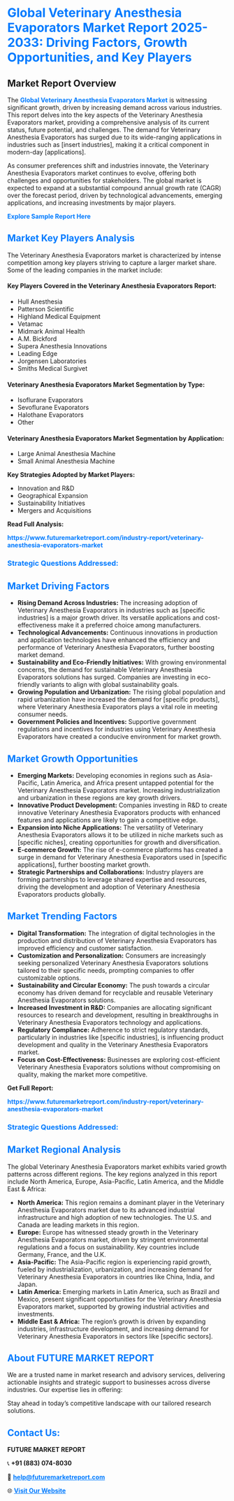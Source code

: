 <h1 style="color: #007BFF;">Global Veterinary Anesthesia Evaporators Market Report 2025-2033: Driving Factors, Growth Opportunities, and Key Players</h1>

<section id="overview">
<h2>Market Report Overview</h2>
<p>The <a href="https://www.futuremarketreport.com/industry-report/veterinary-anesthesia-evaporators-market" style="color: #007BFF; text-decoration: none;"><strong>Global Veterinary Anesthesia Evaporators Market</strong></a> is witnessing significant growth, driven by increasing demand across various industries. This report delves into the key aspects of the Veterinary Anesthesia Evaporators market, providing a comprehensive analysis of its current status, future potential, and challenges. The demand for Veterinary Anesthesia Evaporators has surged due to its wide-ranging applications in industries such as [insert industries], making it a critical component in modern-day [applications].</p>
<p>As consumer preferences shift and industries innovate, the Veterinary Anesthesia Evaporators market continues to evolve, offering both challenges and opportunities for stakeholders. The global market is expected to expand at a substantial compound annual growth rate (CAGR) over the forecast period, driven by technological advancements, emerging applications, and increasing investments by major players.</p>
</section>

<section id="overview">
<p><a href="https://www.futuremarketreport.com/request-sample/reportId=79751" style="color: #007BFF; text-decoration: none;"><strong>Explore Sample Report Here</strong></a></p>
</section>

<section id="key-players">
<h2 style="color: #007BFF;">Market Key Players Analysis</h2>
<p>The Veterinary Anesthesia Evaporators market is characterized by intense competition among key players striving to capture a larger market share. Some of the leading companies in the market include:</p>
<h4>Key Players Covered in the Veterinary Anesthesia Evaporators Report:</h4>
<ul><li>Hull Anesthesia</li><li>Patterson Scientific</li><li>Highland Medical Equipment</li><li>Vetamac</li><li>Midmark Animal Health</li><li>A.M. Bickford</li><li>Supera Anesthesia Innovations</li><li>Leading Edge</li><li>Jorgensen Laboratories</li><li>Smiths Medical Surgivet</li></ul>
<h4>Veterinary Anesthesia Evaporators Market Segmentation by Type:</h4>
<ul><li>Isoflurane Evaporators</li><li>Sevoflurane Evaporators</li><li>Halothane Evaporators</li><li>Other</li></ul>

<h4>Veterinary Anesthesia Evaporators Market Segmentation by Application:</h4>
<ul><li>Large Animal Anesthesia Machine</li><li>Small Animal Anesthesia Machine</li></ul>
<p><strong>Key Strategies Adopted by Market Players:</strong></p>
<ul>
<li>Innovation and R&D</li>
<li>Geographical Expansion</li>
<li>Sustainability Initiatives</li>
<li>Mergers and Acquisitions</li>
</ul>
</section>

<section>
<p><strong>Read Full Analysis: </strong></p><a href="https://www.futuremarketreport.com/industry-report/veterinary-anesthesia-evaporators-market" style="color: #007BFF; text-decoration: none;"><strong>https://www.futuremarketreport.com/industry-report/veterinary-anesthesia-evaporators-market</strong></a>
<h3 style="color: #007BFF;">Strategic Questions Addressed:</h3>
</section>

<section id="driving-factors">
<h2 style="color: #007BFF;">Market Driving Factors</h2>
<ul>
<li><strong>Rising Demand Across Industries:</strong> The increasing adoption of Veterinary Anesthesia Evaporators in industries such as [specific industries] is a major growth driver. Its versatile applications and cost-effectiveness make it a preferred choice among manufacturers.</li>
<li><strong>Technological Advancements:</strong> Continuous innovations in production and application technologies have enhanced the efficiency and performance of Veterinary Anesthesia Evaporators, further boosting market demand.</li>
<li><strong>Sustainability and Eco-Friendly Initiatives:</strong> With growing environmental concerns, the demand for sustainable Veterinary Anesthesia Evaporators solutions has surged. Companies are investing in eco-friendly variants to align with global sustainability goals.</li>
<li><strong>Growing Population and Urbanization:</strong> The rising global population and rapid urbanization have increased the demand for [specific products], where Veterinary Anesthesia Evaporators plays a vital role in meeting consumer needs.</li>
<li><strong>Government Policies and Incentives:</strong> Supportive government regulations and incentives for industries using Veterinary Anesthesia Evaporators have created a conducive environment for market growth.</li>
</ul>
</section>

<section id="growth-opportunities">
<h2 style="color: #007BFF;">Market Growth Opportunities</h2>
<ul>
<li><strong>Emerging Markets:</strong> Developing economies in regions such as Asia-Pacific, Latin America, and Africa present untapped potential for the Veterinary Anesthesia Evaporators market. Increasing industrialization and urbanization in these regions are key growth drivers.</li>
<li><strong>Innovative Product Development:</strong> Companies investing in R&D to create innovative Veterinary Anesthesia Evaporators products with enhanced features and applications are likely to gain a competitive edge.</li>
<li><strong>Expansion into Niche Applications:</strong> The versatility of Veterinary Anesthesia Evaporators allows it to be utilized in niche markets such as [specific niches], creating opportunities for growth and diversification.</li>
<li><strong>E-commerce Growth:</strong> The rise of e-commerce platforms has created a surge in demand for Veterinary Anesthesia Evaporators used in [specific applications], further boosting market growth.</li>
<li><strong>Strategic Partnerships and Collaborations:</strong> Industry players are forming partnerships to leverage shared expertise and resources, driving the development and adoption of Veterinary Anesthesia Evaporators products globally.</li>
</ul>
</section>

<section id="trending-factors">
<h2 style="color: #007BFF;">Market Trending Factors</h2>
<ul>
<li><strong>Digital Transformation:</strong> The integration of digital technologies in the production and distribution of Veterinary Anesthesia Evaporators has improved efficiency and customer satisfaction.</li>
<li><strong>Customization and Personalization:</strong> Consumers are increasingly seeking personalized Veterinary Anesthesia Evaporators solutions tailored to their specific needs, prompting companies to offer customizable options.</li>
<li><strong>Sustainability and Circular Economy:</strong> The push towards a circular economy has driven demand for recyclable and reusable Veterinary Anesthesia Evaporators solutions.</li>
<li><strong>Increased Investment in R&D:</strong> Companies are allocating significant resources to research and development, resulting in breakthroughs in Veterinary Anesthesia Evaporators technology and applications.</li>
<li><strong>Regulatory Compliance:</strong> Adherence to strict regulatory standards, particularly in industries like [specific industries], is influencing product development and quality in the Veterinary Anesthesia Evaporators market.</li>
<li><strong>Focus on Cost-Effectiveness:</strong> Businesses are exploring cost-efficient Veterinary Anesthesia Evaporators solutions without compromising on quality, making the market more competitive.</li>
</ul>
</section>

<section>
<p><strong>Get Full Report: </strong></p><a href="https://www.futuremarketreport.com/industry-report/veterinary-anesthesia-evaporators-market" style="color: #007BFF; text-decoration: none;"><strong>https://www.futuremarketreport.com/industry-report/veterinary-anesthesia-evaporators-market</strong></a>
<h3 style="color: #007BFF;">Strategic Questions Addressed:</h3>
</section>


<section id="regional-analysis">
<h2 style="color: #007BFF;">Market Regional Analysis</h2>
<p>The global Veterinary Anesthesia Evaporators market exhibits varied growth patterns across different regions. The key regions analyzed in this report include North America, Europe, Asia-Pacific, Latin America, and the Middle East & Africa:</p>
<ul>
<li><strong>North America:</strong> This region remains a dominant player in the Veterinary Anesthesia Evaporators market due to its advanced industrial infrastructure and high adoption of new technologies. The U.S. and Canada are leading markets in this region.</li>
<li><strong>Europe:</strong> Europe has witnessed steady growth in the Veterinary Anesthesia Evaporators market, driven by stringent environmental regulations and a focus on sustainability. Key countries include Germany, France, and the U.K.</li>
<li><strong>Asia-Pacific:</strong> The Asia-Pacific region is experiencing rapid growth, fueled by industrialization, urbanization, and increasing demand for Veterinary Anesthesia Evaporators in countries like China, India, and Japan.</li>
<li><strong>Latin America:</strong> Emerging markets in Latin America, such as Brazil and Mexico, present significant opportunities for the Veterinary Anesthesia Evaporators market, supported by growing industrial activities and investments.</li>
<li><strong>Middle East & Africa:</strong> The region’s growth is driven by expanding industries, infrastructure development, and increasing demand for Veterinary Anesthesia Evaporators in sectors like [specific sectors].</li>
</ul>
</section>

<footer>
<h2 style="color: #007BFF;">About FUTURE MARKET REPORT</h2>
<p>We are a trusted name in market research and advisory services, delivering actionable insights and strategic support to businesses across diverse industries. Our expertise lies in offering:</p>

<p>Stay ahead in today’s competitive landscape with our tailored research solutions.</p>

<h2 style="color: #007BFF;">Contact Us:</h2>
<p><strong>FUTURE MARKET REPORT</strong></p>
<p>📞 <strong>+91 (883) 074-8030</strong></p>
<p>📧 <strong><a href="mailto:help@futuremarketreport.com" style="color: #007BFF;">help@futuremarketreport.com</a></strong></p>
<p>🌐 <strong><a href="https://www.futuremarketreport.com/" style="color: #007BFF;">Visit Our Website</a></strong></p>
</footer>